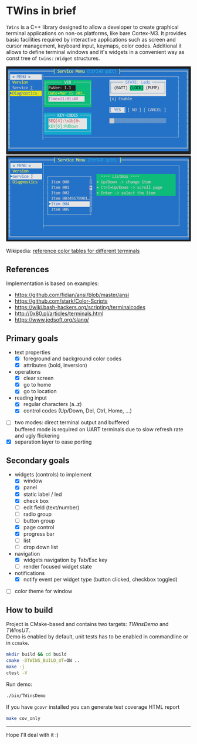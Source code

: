 # TWins in brief

`TWins` is a C++ library designed to allow a developer to create graphical terminal applications on non-os platforms, like bare Cortex-M3.
It provides basic facilities required by interactive applications such as screen and cursor management, keyboard input, keymaps, color codes.
Additional it allows to define terminal windows and it's widgets in a convenient way as const tree of `twins::Widget` structures.

![example 1](doc/sshot3.png)
![example 2](doc/sshot4.png)

Wikipedia: [reference color tables for different terminals](https://en.m.wikipedia.org/wiki/ANSI_escape_code)

## References

Implementation is based on examples:

* https://github.com/fidian/ansi/blob/master/ansi
* https://github.com/stark/Color-Scripts
* https://wiki.bash-hackers.org/scripting/terminalcodes
* http://0x80.pl/articles/terminals.html
* https://www.jedsoft.org/slang/

## Primary goals

- text properties
    - [x] foreground and background color codes
    - [x] attributes (bold, inversion)
- operations
    - [x] clear screen
    - [x] go to home
    - [x] go to location
- reading input
    - [x] regular characters (a..z)
    - [x] control codes (Up/Down, Del, Ctrl, Home, ...)
- [ ] two modes: direct terminal output and buffered  
    buffered mode is required on UART terminals due to slow refresh rate and ugly flickering
- [x] separation layer to ease porting

## Secondary goals

- widgets (controls) to implement
    - [x] window
    - [x] panel
    - [x] static label / led
    - [x] check box
    - [ ] edit field (text/number)
    - [ ] radio group
    - [ ] button group
    - [x] page control
    - [x] progress bar
    - [ ] list
    - [ ] drop down list
- navigation
    - [x] widgets navigation by Tab/Esc key
    - [ ] render focused widget state
- notifications
    - [x] notify event per widget type (button clicked, checkbox toggled)
- [ ] color theme for window

## How to build

Project is CMake-based and contains two targets: *TWinsDemo* and *TWinsUT*.  
Demo is enabled by default, unit tests has to be enabled in commandline or in `ccmake`.

```bash
mkdir build && cd build
cmake -DTWINS_BUILD_UT=ON ..
make -j
ctest -V
```

Run demo:

```bash
./bin/TWinsDemo
```

If you have `gcovr` installed you can generate test coverage HTML report

```bash
make cov_only
```

---

Hope I'll deal with it :)
